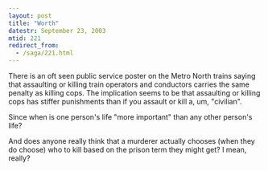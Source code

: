 ```yaml
---
layout: post
title: "Worth"
datestr: September 23, 2003
mtid: 221
redirect_from:
  - /saga/221.html
---
```


There is an oft seen public service poster on the Metro North trains saying that assaulting or killing train operators and conductors carries the same penalty as killing cops.  The implication seems to be that assaulting or killing cops has stiffer punishments than if you assault or kill a, um, "civilian".

Since when is one person's life "more important" than any other person's life?

And does anyone really think that a murderer actually chooses (when they do choose) who to kill based on the prison term they might get?  I mean, really?

